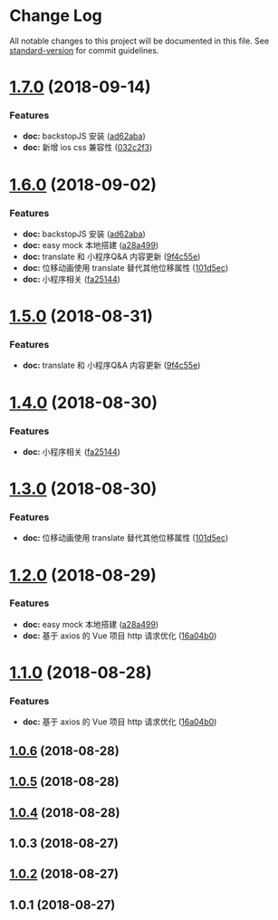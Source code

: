 # Change Log

All notable changes to this project will be documented in this file. See [standard-version](https://github.com/conventional-changelog/standard-version) for commit guidelines.

<a name="1.7.0"></a>
# [1.7.0](https://github.com/panmenglin/satellite-log/compare/v1.5.0...v1.7.0) (2018-09-14)


### Features

* **doc:** backstopJS 安装 ([ad62aba](https://github.com/panmenglin/satellite-log/commit/ad62aba))
* **doc:** 新增 ios css 兼容性 ([032c2f3](https://github.com/panmenglin/satellite-log/commit/032c2f3))



<a name="1.6.0"></a>
# [1.6.0](https://github.com/msxpan/satellite-log/compare/v1.1.0...v1.6.0) (2018-09-02)


### Features

* **doc:** backstopJS 安装 ([ad62aba](https://github.com/msxpan/satellite-log/commit/ad62aba))
* **doc:** easy mock 本地搭建 ([a28a499](https://github.com/msxpan/satellite-log/commit/a28a499))
* **doc:** translate 和 小程序Q&A 内容更新 ([9f4c55e](https://github.com/msxpan/satellite-log/commit/9f4c55e))
* **doc:** 位移动画使用 translate 替代其他位移属性 ([101d5ec](https://github.com/msxpan/satellite-log/commit/101d5ec))
* **doc:** 小程序相关 ([fa25144](https://github.com/msxpan/satellite-log/commit/fa25144))



<a name="1.5.0"></a>
# [1.5.0](https://github.com/panmenglin/satellite-log/compare/v1.4.0...v1.5.0) (2018-08-31)


### Features

* **doc:** translate 和 小程序Q&A 内容更新 ([9f4c55e](https://github.com/panmenglin/satellite-log/commit/9f4c55e))



<a name="1.4.0"></a>
# [1.4.0](https://github.com/msxpan/satellite-log/compare/v1.3.0...v1.4.0) (2018-08-30)


### Features

* **doc:** 小程序相关 ([fa25144](https://github.com/msxpan/satellite-log/commit/fa25144))



<a name="1.3.0"></a>
# [1.3.0](https://github.com/msxpan/satellite-log/compare/v1.2.0...v1.3.0) (2018-08-30)


### Features

* **doc:** 位移动画使用 translate 替代其他位移属性 ([101d5ec](https://github.com/msxpan/satellite-log/commit/101d5ec))



<a name="1.2.0"></a>
# [1.2.0](https://github.com/msxpan/satellite-log/compare/v1.0.6...v1.2.0) (2018-08-29)


### Features

* **doc:** easy mock 本地搭建 ([a28a499](https://github.com/msxpan/satellite-log/commit/a28a499))
* **doc:** 基于 axios 的 Vue 项目 http 请求优化 ([16a04b0](https://github.com/msxpan/satellite-log/commit/16a04b0))



<a name="1.1.0"></a>
# [1.1.0](https://github.com/msxpan/satellite-log/compare/v1.0.4...v1.1.0) (2018-08-28)


### Features

* **doc:** 基于 axios 的 Vue 项目 http 请求优化 ([16a04b0](https://github.com/msxpan/satellite-log/commit/16a04b0))



<a name="1.0.6"></a>
## [1.0.6](https://github.com/msxpan/satellite-log/compare/v1.0.5...v1.0.6) (2018-08-28)



<a name="1.0.5"></a>
## [1.0.5](https://github.com/msxpan/satellite-log/compare/v1.0.4...v1.0.5) (2018-08-28)



<a name="1.0.4"></a>
## [1.0.4](https://github.com/msxpan/satellite-log/compare/v1.0.3...v1.0.4) (2018-08-28)



<a name="1.0.3"></a>
## 1.0.3 (2018-08-27)



<a name="1.0.2"></a>
## [1.0.2](https://github.com/msxpan/satellite-log/compare/v1.0.1...v1.0.2) (2018-08-27)



<a name="1.0.1"></a>
## 1.0.1 (2018-08-27)
